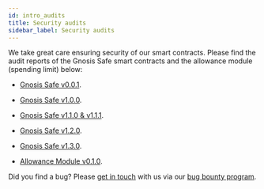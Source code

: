 ```yaml
---
id: intro_audits
title: Security audits
sidebar_label: Security audits
---
```


We take great care ensuring security of our smart contracts. Please find the audit reports of the Gnosis Safe smart contracts and the allowance module (spending limit) below:

- [Gnosis Safe v0.0.1](https://github.com/gnosis/safe-contracts/blob/v1.1.1/docs/alexey_audit.md).
- [Gnosis Safe v1.0.0](https://github.com/gnosis/safe-contracts/blob/v1.1.1/docs/Gnosis_Safe_Formal_Verification_Report_1_0_0.pdf).
- [Gnosis Safe v1.1.0 & v1.1.1](https://github.com/gnosis/safe-contracts/blob/v1.1.1/docs/audit_1_1_1.md).
- [Gnosis Safe v1.2.0](https://github.com/gnosis/safe-contracts/blob/v1.2.0/docs/audit_1_2_0.md).
- [Gnosis Safe v1.3.0](https://github.com/gnosis/safe-contracts/blob/v1.3.0/docs/audit_1_3_0.md).

- [Allowance Module v0.1.0](https://github.com/gnosis/safe-modules/blob/47e2b486b0b31d97bab7648a3f76de9038c6e67b/allowances/AllowanceModuleAuditOct2020.md).

Did you find a bug? Please [get in touch](mailto:bounty@gnosis.io) with us via our [bug bounty program](/safe/docs/intro_bug_bounty).